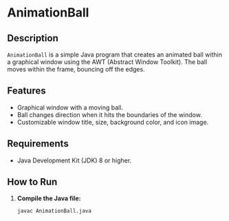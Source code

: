 # AnimationBall

## Description

`AnimationBall` is a simple Java program that creates an animated ball within a graphical window using the AWT (Abstract Window Toolkit). The ball moves within the frame, bouncing off the edges.

## Features

- Graphical window with a moving ball.
- Ball changes direction when it hits the boundaries of the window.
- Customizable window title, size, background color, and icon image.

## Requirements

- Java Development Kit (JDK) 8 or higher.

## How to Run

1. **Compile the Java file:**
   ```bash
   javac AnimationBall.java
